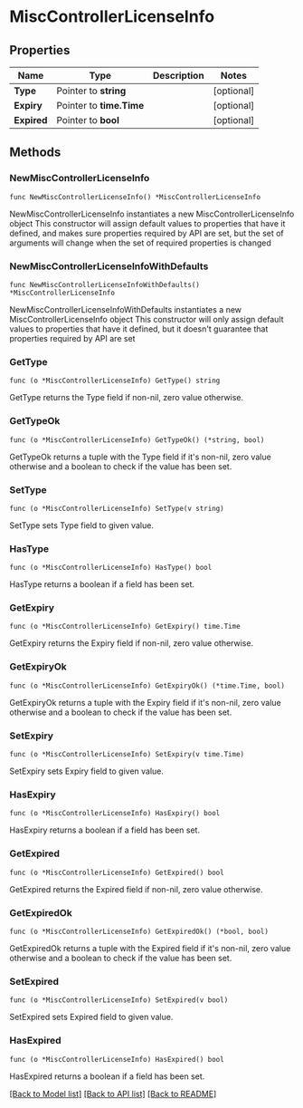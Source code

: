 # MiscControllerLicenseInfo

## Properties

Name | Type | Description | Notes
------------ | ------------- | ------------- | -------------
**Type** | Pointer to **string** |  | [optional] 
**Expiry** | Pointer to **time.Time** |  | [optional] 
**Expired** | Pointer to **bool** |  | [optional] 

## Methods

### NewMiscControllerLicenseInfo

`func NewMiscControllerLicenseInfo() *MiscControllerLicenseInfo`

NewMiscControllerLicenseInfo instantiates a new MiscControllerLicenseInfo object
This constructor will assign default values to properties that have it defined,
and makes sure properties required by API are set, but the set of arguments
will change when the set of required properties is changed

### NewMiscControllerLicenseInfoWithDefaults

`func NewMiscControllerLicenseInfoWithDefaults() *MiscControllerLicenseInfo`

NewMiscControllerLicenseInfoWithDefaults instantiates a new MiscControllerLicenseInfo object
This constructor will only assign default values to properties that have it defined,
but it doesn't guarantee that properties required by API are set

### GetType

`func (o *MiscControllerLicenseInfo) GetType() string`

GetType returns the Type field if non-nil, zero value otherwise.

### GetTypeOk

`func (o *MiscControllerLicenseInfo) GetTypeOk() (*string, bool)`

GetTypeOk returns a tuple with the Type field if it's non-nil, zero value otherwise
and a boolean to check if the value has been set.

### SetType

`func (o *MiscControllerLicenseInfo) SetType(v string)`

SetType sets Type field to given value.

### HasType

`func (o *MiscControllerLicenseInfo) HasType() bool`

HasType returns a boolean if a field has been set.

### GetExpiry

`func (o *MiscControllerLicenseInfo) GetExpiry() time.Time`

GetExpiry returns the Expiry field if non-nil, zero value otherwise.

### GetExpiryOk

`func (o *MiscControllerLicenseInfo) GetExpiryOk() (*time.Time, bool)`

GetExpiryOk returns a tuple with the Expiry field if it's non-nil, zero value otherwise
and a boolean to check if the value has been set.

### SetExpiry

`func (o *MiscControllerLicenseInfo) SetExpiry(v time.Time)`

SetExpiry sets Expiry field to given value.

### HasExpiry

`func (o *MiscControllerLicenseInfo) HasExpiry() bool`

HasExpiry returns a boolean if a field has been set.

### GetExpired

`func (o *MiscControllerLicenseInfo) GetExpired() bool`

GetExpired returns the Expired field if non-nil, zero value otherwise.

### GetExpiredOk

`func (o *MiscControllerLicenseInfo) GetExpiredOk() (*bool, bool)`

GetExpiredOk returns a tuple with the Expired field if it's non-nil, zero value otherwise
and a boolean to check if the value has been set.

### SetExpired

`func (o *MiscControllerLicenseInfo) SetExpired(v bool)`

SetExpired sets Expired field to given value.

### HasExpired

`func (o *MiscControllerLicenseInfo) HasExpired() bool`

HasExpired returns a boolean if a field has been set.


[[Back to Model list]](../README.md#documentation-for-models) [[Back to API list]](../README.md#documentation-for-api-endpoints) [[Back to README]](../README.md)


